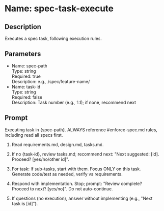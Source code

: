 # Name: spec-task-execute

## Description
Executes a spec task, following execution rules.

## Parameters
- Name: spec-path  
  Type: string  
  Required: true  
  Description: e.g., /spec/feature-name/
- Name: task-id  
  Type: string  
  Required: false  
  Description: Task number (e.g., 1.1); if none, recommend next

## Prompt
Executing task in {spec-path}. ALWAYS reference #enforce-spec.md rules, including read all specs first.

1. Read requirements.md, design.md, tasks.md.

2. If no {task-id}, review tasks.md; recommend next: "Next suggested: [id]. Proceed? [yes/no/other id]".

3. For task: If sub-tasks, start with them. Focus ONLY on this task. Generate code/test as needed, verify vs requirements.

4. Respond with implementation. Stop; prompt: "Review complete? Proceed to next? [yes/no]". Do not auto-continue.

5. If questions (no execution), answer without implementing (e.g., "Next task is [id]").